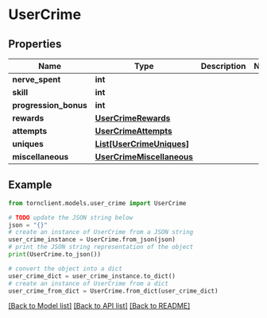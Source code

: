 # UserCrime


## Properties

Name | Type | Description | Notes
------------ | ------------- | ------------- | -------------
**nerve_spent** | **int** |  | 
**skill** | **int** |  | 
**progression_bonus** | **int** |  | 
**rewards** | [**UserCrimeRewards**](UserCrimeRewards.md) |  | 
**attempts** | [**UserCrimeAttempts**](UserCrimeAttempts.md) |  | 
**uniques** | [**List[UserCrimeUniques]**](UserCrimeUniques.md) |  | 
**miscellaneous** | [**UserCrimeMiscellaneous**](UserCrimeMiscellaneous.md) |  | 

## Example

```python
from tornclient.models.user_crime import UserCrime

# TODO update the JSON string below
json = "{}"
# create an instance of UserCrime from a JSON string
user_crime_instance = UserCrime.from_json(json)
# print the JSON string representation of the object
print(UserCrime.to_json())

# convert the object into a dict
user_crime_dict = user_crime_instance.to_dict()
# create an instance of UserCrime from a dict
user_crime_from_dict = UserCrime.from_dict(user_crime_dict)
```
[[Back to Model list]](../README.md#documentation-for-models) [[Back to API list]](../README.md#documentation-for-api-endpoints) [[Back to README]](../README.md)


